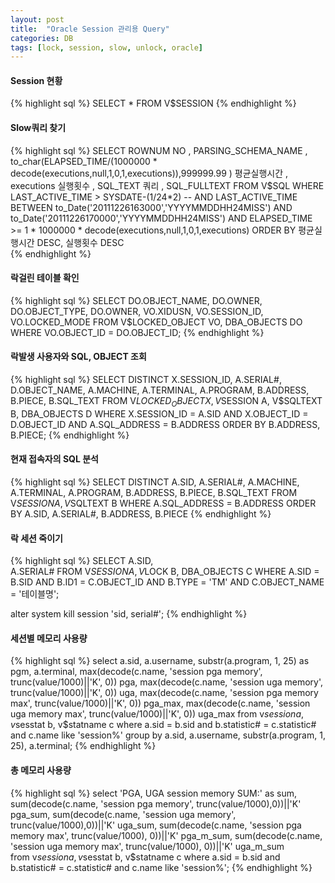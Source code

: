 ```yaml
---
layout: post
title:  "Oracle Session 관리용 Query"
categories: DB
tags: [lock, session, slow, unlock, oracle]
---
```


#### Session 현황
{% highlight sql %}
 SELECT *
   FROM V$SESSION
{% endhighlight %}

#### Slow쿼리 찾기
{% highlight sql %}
 SELECT ROWNUM NO
 , PARSING_SCHEMA_NAME
 , to_char(ELAPSED_TIME/(1000000 * decode(executions,null,1,0,1,executions)),999999.99 ) 평균실행시간
 , executions 실행횟수
 , SQL_TEXT 쿼리 
 , SQL_FULLTEXT
 FROM V$SQL
 WHERE  LAST_ACTIVE_TIME > SYSDATE-(1/24*2)
 -- AND LAST_ACTIVE_TIME  BETWEEN  to_Date('20111226163000','YYYYMMDDHH24MISS') AND to_Date('20111226170000','YYYYMMDDHH24MISS')
 AND ELAPSED_TIME >= 1 * 1000000 * decode(executions,null,1,0,1,executions)
 ORDER BY 평균실행시간 DESC, 실행횟수 DESC   
{% endhighlight %}


#### 락걸린 테이블 확인 
{% highlight sql %}
SELECT  DO.OBJECT_NAME, DO.OWNER, DO.OBJECT_TYPE, DO.OWNER,
        VO.XIDUSN, VO.SESSION_ID, VO.LOCKED_MODE
FROM    V$LOCKED_OBJECT VO, DBA_OBJECTS DO
WHERE   VO.OBJECT_ID = DO.OBJECT_ID;
{% endhighlight %}

#### 락발생 사용자와 SQL, OBJECT 조회
{% highlight sql %}
SELECT DISTINCT X.SESSION_ID, 
       A.SERIAL#, 
       D.OBJECT_NAME, 
       A.MACHINE, 
       A.TERMINAL,
       A.PROGRAM, 
       B.ADDRESS, 
       B.PIECE, 
       B.SQL_TEXT
FROM V$LOCKED_OBJECT X, V$SESSION A, V$SQLTEXT B, DBA_OBJECTS D
WHERE X.SESSION_ID = A.SID 
  AND X.OBJECT_ID = D.OBJECT_ID 
  AND A.SQL_ADDRESS = B.ADDRESS 
ORDER BY B.ADDRESS, B.PIECE;
{% endhighlight %}

#### 현재 접속자의 SQL 분석
{% highlight sql %}
SELECT DISTINCT A.SID, 
       A.SERIAL#,
       A.MACHINE, 
       A.TERMINAL, 
       A.PROGRAM,
       B.ADDRESS, 
       B.PIECE, 
       B.SQL_TEXT
FROM  V$SESSION A, V$SQLTEXT B
WHERE A.SQL_ADDRESS = B.ADDRESS
ORDER BY A.SID, A.SERIAL#, B.ADDRESS, B.PIECE
{% endhighlight %}

#### 락 세션 죽이기
{% highlight sql %}
  SELECT A.SID,   
         A.SERIAL#
  FROM V$SESSION A,  
       V$LOCK B,
       DBA_OBJECTS C
 WHERE A.SID = B.SID
   AND B.ID1 = C.OBJECT_ID
   AND B.TYPE = 'TM'
   AND C.OBJECT_NAME = '테이블명';
   
   alter system kill session 'sid, serial#';
   {% endhighlight %}
   
#### 세션별 메모리 사용량
{% highlight sql %}
  select a.sid, a.username, substr(a.program, 1, 25) as pgm, a.terminal,
  max(decode(c.name, 'session pga memory', trunc(value/1000)||'K', 0)) pga,
  max(decode(c.name, 'session uga memory', trunc(value/1000)||'K', 0)) uga, 
  max(decode(c.name, 'session pga memory max', trunc(value/1000)||'K', 0)) pga_max,
  max(decode(c.name, 'session uga memory max', trunc(value/1000)||'K', 0)) uga_max 
  from v$session a, v$sesstat b, v$statname c
  where a.sid = b.sid
  and b.statistic# = c.statistic#
  and c.name like 'session%'
  group by a.sid, a.username, substr(a.program, 1, 25), a.terminal;
{% endhighlight %}


#### 총 메모리 사용량
{% highlight sql %}
  select 'PGA, UGA session memory SUM:' as sum,
  sum(decode(c.name, 'session pga memory', trunc(value/1000),0))||'K' pga_sum, 
  sum(decode(c.name, 'session uga memory', trunc(value/1000),0))||'K' uga_sum, 
  sum(decode(c.name, 'session pga memory max', trunc(value/1000), 0))||'K' pga_m_sum, 
  sum(decode(c.name, 'session uga memory max', trunc(value/1000), 0))||'K' uga_m_sum  
  from v$session a, v$sesstat b, v$statname c
  where a.sid = b.sid
  and b.statistic# = c.statistic#
  and c.name like 'session%';
{% endhighlight %}
